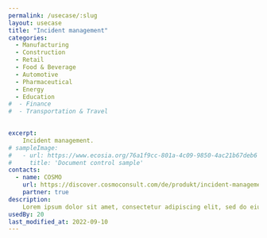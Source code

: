 ```yaml
---
permalink: /usecase/:slug
layout: usecase
title: "Incident management"
categories: 
  - Manufacturing
  - Construction
  - Retail
  - Food & Beverage
  - Automotive
  - Pharmaceutical
  - Energy
  - Education
#  - Finance
#  - Transportation & Travel
 

excerpt: 
    Incident management.
# sampleImage: 
#   - url: https://www.ecosia.org/76a1f9cc-801a-4c09-9850-4ac21b67deb6 
#     title: 'Document control sample'
contacts: 
  - name: COSMO
    url: https://discover.cosmoconsult.com/de/produkt/incident-management/
    partner: true
description:
    Lorem ipsum dolor sit amet, consectetur adipiscing elit, sed do eiusmod tempor incididunt ut labore et dolore magna aliqua. Ut enim ad minim veniam, quis nostrud exercitation ullamco laboris nisi ut aliquip ex ea commodo consequat. Duis aute irure dolor in reprehenderit in voluptate velit esse cillum dolore eu fugiat nulla pariatur. Excepteur sint occaecat cupidatat non proident, sunt in culpa qui officia deserunt mollit anim id est laborum.
usedBy: 20
last_modified_at: 2022-09-10
---
```


